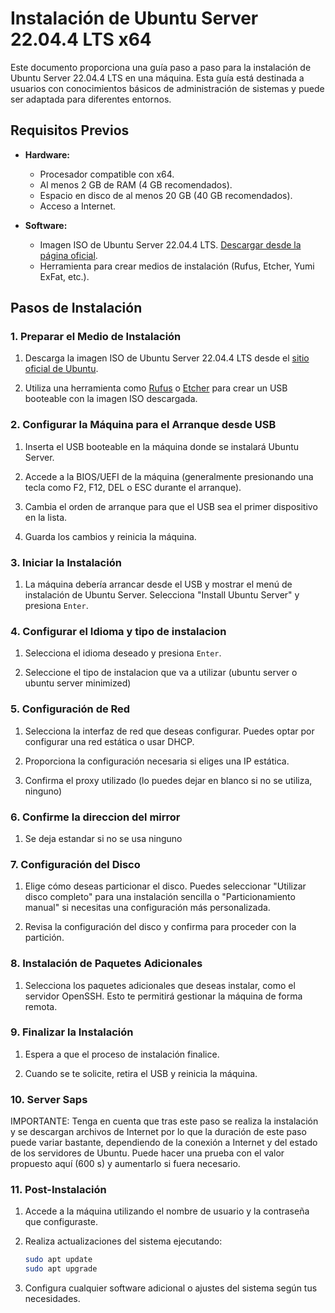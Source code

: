 # Instalación de Ubuntu Server 22.04.4 LTS x64

Este documento proporciona una guía paso a paso para la instalación de Ubuntu Server 22.04.4 LTS en una máquina. Esta guía está destinada a usuarios con conocimientos básicos de administración de sistemas y puede ser adaptada para diferentes entornos.

## Requisitos Previos

- **Hardware:**
  - Procesador compatible con x64.
  - Al menos 2 GB de RAM (4 GB recomendados).
  - Espacio en disco de al menos 20 GB (40 GB recomendados).
  - Acceso a Internet.

- **Software:**
  - Imagen ISO de Ubuntu Server 22.04.4 LTS. [Descargar desde la página oficial](https://releases.ubuntu.com/22.04/).
  - Herramienta para crear medios de instalación (Rufus, Etcher, Yumi ExFat, etc.).

## Pasos de Instalación

### 1. Preparar el Medio de Instalación

1. Descarga la imagen ISO de Ubuntu Server 22.04.4 LTS desde el [sitio oficial de Ubuntu](https://releases.ubuntu.com/22.04/).

2. Utiliza una herramienta como [Rufus](https://rufus.ie/) o [Etcher](https://www.balena.io/etcher/) para crear un USB booteable con la imagen ISO descargada.

### 2. Configurar la Máquina para el Arranque desde USB

1. Inserta el USB booteable en la máquina donde se instalará Ubuntu Server.

2. Accede a la BIOS/UEFI de la máquina (generalmente presionando una tecla como F2, F12, DEL o ESC durante el arranque).

3. Cambia el orden de arranque para que el USB sea el primer dispositivo en la lista.

4. Guarda los cambios y reinicia la máquina.

### 3. Iniciar la Instalación

1. La máquina debería arrancar desde el USB y mostrar el menú de instalación de Ubuntu Server. Selecciona "Install Ubuntu Server" y presiona `Enter`.

### 4. Configurar el Idioma y tipo de instalacion

1. Selecciona el idioma deseado y presiona `Enter`.

2. Seleccione el tipo de instalacion que va a utilizar (ubuntu server o ubuntu server minimized)

### 5. Configuración de Red

1. Selecciona la interfaz de red que deseas configurar. Puedes optar por configurar una red estática o usar DHCP.

2. Proporciona la configuración necesaria si eliges una IP estática.

3. Confirma el proxy utilizado (lo puedes dejar en blanco si no se utiliza, ninguno)

### 6. Confirme la direccion del mirror

1. Se deja estandar si no se usa ninguno

### 7. Configuración del Disco

1. Elige cómo deseas particionar el disco. Puedes seleccionar "Utilizar disco completo" para una instalación sencilla o "Particionamiento manual" si necesitas una configuración más personalizada.

2. Revisa la configuración del disco y confirma para proceder con la partición.

### 8. Instalación de Paquetes Adicionales

1. Selecciona los paquetes adicionales que deseas instalar, como el servidor OpenSSH. Esto te permitirá gestionar la máquina de forma remota.

### 9. Finalizar la Instalación

1. Espera a que el proceso de instalación finalice.

2. Cuando se te solicite, retira el USB y reinicia la máquina.

### 10. Server Saps
 
IMPORTANTE: Tenga en cuenta que tras este paso se realiza la instalación y se descargan archivos de Internet por lo que la duración de este paso puede variar bastante, dependiendo de la conexión a Internet y del estado de los servidores de Ubuntu. Puede hacer una prueba con el valor propuesto aquí (600 s) y aumentarlo si fuera necesario.

### 11. Post-Instalación

1. Accede a la máquina utilizando el nombre de usuario y la contraseña que configuraste.

2. Realiza actualizaciones del sistema ejecutando:
   ```bash
   sudo apt update
   sudo apt upgrade

3. Configura cualquier software adicional o ajustes del sistema según tus necesidades.